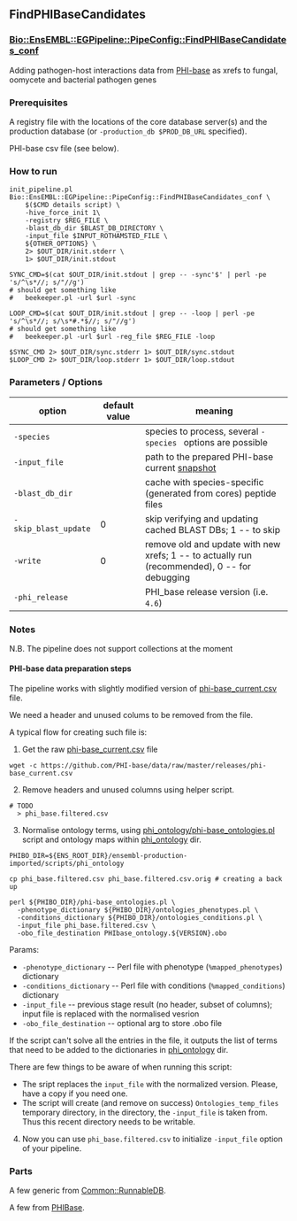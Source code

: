## FindPHIBaseCandidates
### [Bio::EnsEMBL::EGPipeline::PipeConfig::FindPHIBaseCandidates_conf](../lib/perl/Bio/EnsEMBL/EGPipeline/PipeConfig/FindPHIBaseCandidates_conf.pm)

Adding pathogen-host interactions data from [PHI-base](http://www.phi-base.org) as xrefs to fungal, oomycete and bacterial pathogen genes

### Prerequisites

A registry file with the locations of the core database server(s) and the production database (or `-production_db $PROD_DB_URL` specified).

PHI-base csv file (see below).

### How to run


```
init_pipeline.pl Bio::EnsEMBL::EGPipeline::PipeConfig::FindPHIBaseCandidates_conf \
    $($CMD details script) \
    -hive_force_init 1\
    -registry $REG_FILE \
    -blast_db_dir $BLAST_DB_DIRECTORY \
    -input_file $INPUT_ROTHAMSTED_FILE \
    ${OTHER_OPTIONS} \
    2> $OUT_DIR/init.stderr \
    1> $OUT_DIR/init.stdout

SYNC_CMD=$(cat $OUT_DIR/init.stdout | grep -- -sync'$' | perl -pe 's/^\s*//; s/"//g')
# should get something like
#   beekeeper.pl -url $url -sync

LOOP_CMD=$(cat $OUT_DIR/init.stdout | grep -- -loop | perl -pe 's/^\s*//; s/\s*#.*$//; s/"//g')
# should get something like
#   beekeeper.pl -url $url -reg_file $REG_FILE -loop

$SYNC_CMD 2> $OUT_DIR/sync.stderr 1> $OUT_DIR/sync.stdout
$LOOP_CMD 2> $OUT_DIR/loop.stderr 1> $OUT_DIR/loop.stdout
```

### Parameters / Options

| option | default value |  meaning | 
| - | - | - |
| `-species` |  | species to process, several `-species ` options are possible
| `-input_file` | | path to the prepared  PHI-base current [snapshot](https://github.com/PHI-base/data/blob/master/releases/phi-base_current.csv)
| `-blast_db_dir` | | cache with species-specific (generated from cores) peptide files 
| `-skip_blast_update` | 0 | skip verifying and updating cached BLAST DBs; 1 -- to skip
| `-write` | 0 | remove old and update with new xrefs; 1 -- to actually run (recommended), 0 -- for debugging
| `-phi_release` | | PHI_base release version (i.e. `4.6`)



### Notes

N.B. The pipeline does not support collections at the moment

#### PHI-base data preparation steps

The pipeline works with slightly modified version of [phi-base_current.csv](https://github.com/PHI-base/data/blob/master/releases/phi-base_current.csv) file.

We need a header and unused colums to be removed from the file.

A typical flow for creating such file is:

1. Get the raw [phi-base_current.csv](https://github.com/PHI-base/data/blob/master/releases/phi-base_current.csv) file
```
wget -c https://github.com/PHI-base/data/raw/master/releases/phi-base_current.csv
```

2. Remove headers and unused columns using helper script.
```
# TODO
  > phi_base.filtered.csv
```

3. Normalise ontology terms, using [phi_ontology/phi-base_ontologies.pl](../scripts/phi_ontology/phi-base_ontologies.pl) script and ontology maps within [phi_ontology](../scripts/phi_ontology) dir.

```
PHIBO_DIR=${ENS_ROOT_DIR}/ensembl-production-imported/scripts/phi_ontology

cp phi_base.filtered.csv phi_base.filtered.csv.orig # creating a back up

perl ${PHIBO_DIR}/phi-base_ontologies.pl \
  -phenotype_dictionary ${PHIBO_DIR}/ontologies_phenotypes.pl \
  -conditions_dictionary ${PHIBO_DIR}/ontologies_conditions.pl \
  -input_file phi_base.filtered.csv \
  -obo_file_destination PHIbase_ontology.${VERSION}.obo
```

Params:
 * `-phenotype_dictionary` -- Perl file with phenotype (`%mapped_phenotypes`) dictionary
 * `-conditions_dictionary` -- Perl file with conditions (`%mapped_conditions`) dictionary
 * `-input_file` -- previous stage result (no header, subset of columns); input file is replaced with the normalised vesrion
 * `-obo_file_destination` --  optional arg to store .obo file

If the script can't solve all the entries in the file,
 it outputs the list of terms 
that need to be added to the dictionaries in [phi_ontology](../scripts/phi_ontology) dir.

There are few things to be aware of when running this script:
 * The sript replaces the `input_file` with the normalized version. Please, have a copy if you need one.
 * The script will create (and remove on success) `Ontologies_temp_files` temporary directory,
    in the directory, the `-input_file` is taken from. Thus this recent directory needs to be writable.

4. Now you can use `phi_base.filtered.csv` to initialize `-input_file` option of your pipeline.


### Parts
A few generic from [Common::RunnableDB](../docs/Common_RunnableDB.md).

A few from [PHIBase](../lib/perl/Bio/EnsEMBL/EGPipeline/PHIBase).

